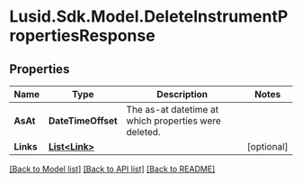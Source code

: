 # Lusid.Sdk.Model.DeleteInstrumentPropertiesResponse

## Properties

Name | Type | Description | Notes
------------ | ------------- | ------------- | -------------
**AsAt** | **DateTimeOffset** | The as-at datetime at which properties were deleted. | 
**Links** | [**List&lt;Link&gt;**](Link.md) |  | [optional] 

[[Back to Model list]](../README.md#documentation-for-models) [[Back to API list]](../README.md#documentation-for-api-endpoints) [[Back to README]](../README.md)

